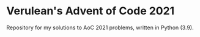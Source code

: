 # Verulean's Advent of Code 2021
Repository for my solutions to AoC 2021 problems, written in Python (3.9).
